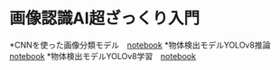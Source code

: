 # 画像認識AI超ざっくり入門

*CNNを使った画像分類モデル　[notebook](https://github.com/naoya1110/zakkuri_AI_nyumon/blob/main/Introduction_to_Image_Classification_AI.ipynb)
*物体検出モデルYOLOv8推論　[notebook](https://github.com/naoya1110/zakkuri_AI_nyumon/blob/main/Introduction_to_Object_Detection_Model_YOLOv8.ipynb)
*物体検出モデルYOLOv8学習　[notebook](https://github.com/naoya1110/zakkuri_AI_nyumon/blob/main/Training_YOLOv8.ipynb)
